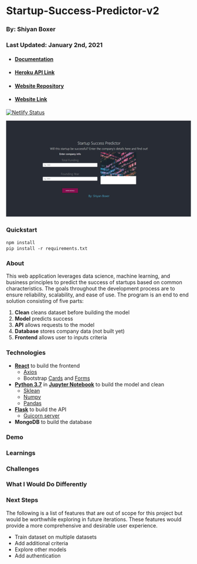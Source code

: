 # Startup-Success-Predictor-v2

### By: Shiyan Boxer
### Last Updated: January 2nd, 2021

- #### [Documentation](https://github.com/shiyanboxer/Startup-Success-Predictor-v2/tree/master/Documentation)
- #### [Heroku API Link](https://startup-success-predictor-api.herokuapp.com)
- #### [Website Repository](https://github.com/shiyanboxer/Startup-Success-Predictor-Site/tree/master/my-app)
- #### [Website Link](https://startup-success-predictor.netlify.app/)
[![Netlify Status](https://api.netlify.com/api/v1/badges/586844c1-91fa-46d5-a162-364a75f6697b/deploy-status)](https://app.netlify.com/sites/startup-success-predictor/deploys)

![Website Screenshot](https://github.com/shiyanboxer/Startup-Success-Predictor-v2/blob/master/Images/WebsiteScreenshot.jpg)

### **Quickstart**
```
npm install
pip install -r requirements.txt
```

### **About**
This web application leverages data science, machine learning, and business principles to predict the success of startups based on common characteristics. The goals throughout the development process are to ensure reliability, scalability, and ease of use. The program is an end to end solution consisting of five parts: 

1. **Clean** cleans dataset before building the model
2. **Model** predicts success 
3. **API** allows requests to the model
4. **Database** stores company data (not built yet)
5. **Frontend** allows user to inputs criteria

### **Technologies** 
- **[React](https://reactjs.org/docs/create-a-new-react-app.html)** to build the frontend
  - [Axios](https://www.npmjs.com/package/axios)
  - Bootstrap [Cards](https://mdbootstrap.com/docs/react/components/cards/) and [Forms](https://mdbootstrap.com/docs/react/forms/basic/)
- **[Python 3.7](https://www.python.org/downloads/release/python-370/)** in **[Jupyter Notebook](https://jupyter.org/)** to build the model and clean
  - [Sklean](https://scikit-learn.org/stable/modules/generated/sklearn.linear_model.LinearRegression.html)
  - [Numpy](https://numpy.org/doc/stable/reference/generated/numpy.array.html)
  - [Pandas](https://pandas.pydata.org/pandas-docs/stable/reference/api/pandas.DataFrame.html)
- **[Flask](https://flask.palletsprojects.com/en/1.1.x/)** to build the API
  - [Guicorn server](https://gunicorn.org/)
- **MongoDB** to build the database

### **Demo**

### **Learnings**

### **Challenges**

### **What I Would Do Differently**

### **Next Steps**
The following is a list of features that are out of scope for this project but would be worthwhile exploring in future iterations. These features would provide a more comprehensive and desirable user experience.
- Train dataset on multiple datasets
- Add additional criteria
- Explore other models
- Add authentication
